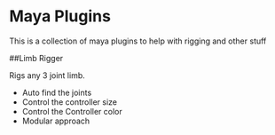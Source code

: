 # Maya Plugins

This is a collection of maya plugins to help with rigging and other stuff

##Limb Rigger

Rigs any 3 joint limb.

* Auto find the joints
* Control the controller size
* Control the Controller color
* Modular approach